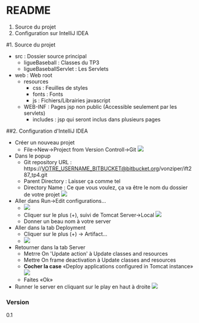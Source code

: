 # README #

1. Source du projet
2. Configuration sur IntelliJ IDEA

#1. Source du projet

- src : Dossier source principal
    - ligueBaseball : Classes du TP3
    - ligueBaseballServlet : Les Servlets
- web : Web root
    - resources
        - css : Feuilles de styles
        - fonts : Fonts
        - js : Fichiers/Librairies javascript
    - WEB-INF : Pages jsp non public (Accessible seulement par les servlets)
        - includes : jsp qui seront inclus dans plusieurs pages

##2. Configuration d'IntelliJ IDEA

- Créer un nouveau projet
    * File->New->Project from Version Controll->Git
    ![](http://105.imagebam.com/download/nx1x2IZ0fRMYSwD6AThXhw/40177/401765740/1.png)
- Dans le popup
    * Git repository URL : https://VOTRE_USERNAME_BITBUCKET@bitbucket.org/vonziper/ift287_tp4.git
    * Parent Directory : Laisser ça comme tel
    * Directory Name : Ce que vous voulez, ça va être le nom du dossier de votre projet
    ![](http://105.imagebam.com/download/YfUpwSOfCFZ6SVJZRcZADQ/40177/401765742/2.png)
- Aller dans Run->Edit configurations...
    * ![](http://106.imagebam.com/download/2g_MHnPPsR5c-2aEeXVJcQ/40177/401765745/3.png)
    * Cliquer sur le plus (+), suivi de Tomcat Server->Local
    ![](http://105.imagebam.com/download/JRA9NLH3YeP3qWo8zzeMiQ/40177/401765746/4.png)
    * Donner un beau nom à votre server
- Aller dans la tab Deployment
    * Cliquer sur le plus (+) -> Artifact...
    * ![](http://108.imagebam.com/download/tbRmCVraFAehjsQ9MtYxrQ/40177/401765749/5.png)
- Retourner dans la tab Server 
    * Metrre On 'Update action' à Update classes and resources
    * Mettre On frame deactivation à Update classes and resources
    * **Cocher la case** «Deploy applications configured in Tomcat instance»
    ![](http://107.imagebam.com/download/wwjpnYBxoVvrphBRXRsPyg/40177/401765750/6.png)
    * Faites «Ok»
- Runner le server en cliquant sur le play en haut à droite
    ![](http://108.imagebam.com/download/MmoZwMjcJWI5dXo9ekKp9w/40177/401767955/7.png)
### Version
0.1

